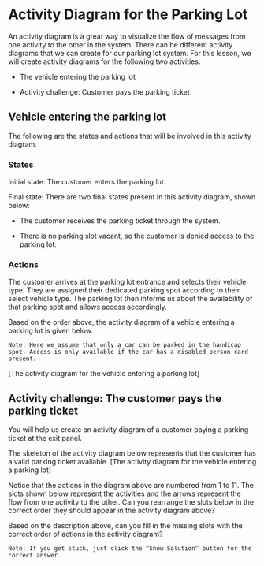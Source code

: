 # Activity Diagram for the Parking Lot
An activity diagram is a great way to visualize the flow of messages from one activity to the other in the system. There can be different activity diagrams that we can create for our parking lot system. For this lesson, we will create activity diagrams for the following two activities:

- The vehicle entering the parking lot

- Activity challenge: Customer pays the parking ticket

## Vehicle entering the parking lot
The following are the states and actions that will be involved in this activity diagram.

### States
Initial state: The customer enters the parking lot.

Final state: There are two final states present in this activity diagram, shown below:

- The customer receives the parking ticket through the system.

- There is no parking slot vacant, so the customer is denied access to the parking lot.

### Actions
The customer arrives at the parking lot entrance and selects their vehicle type. They are assigned their dedicated parking spot according to their select vehicle type. The parking lot then informs us about the availability of that parking spot and allows access accordingly.

Based on the order above, the activity diagram of a vehicle entering a parking lot is given below.
```
Note: Here we assume that only a car can be parked in the handicap spot. Access is only available if the car has a disabled person card present.
```
[The activity diagram for the vehicle entering a parking lot]

## Activity challenge: The customer pays the parking ticket
You will help us create an activity diagram of a customer paying a parking ticket at the exit panel.

The skeleton of the activity diagram below represents that the customer has a valid parking ticket available.
[The activity diagram for the vehicle entering a parking lot]

Notice that the actions in the diagram above are numbered from 1 to 11. The slots shown below represent the activities and the arrows represent the flow from one activity to the other. Can you rearrange the slots below in the correct order they should appear in the activity diagram above?

Based on the description above, can you fill in the missing slots with the correct order of actions in the activity diagram?
```
Note: If you get stuck, just click the “Show Solution” button for the correct answer.
```
